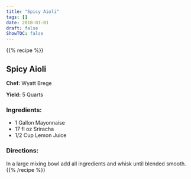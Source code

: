 ```yaml
---
title: "Spicy Aioli"
tags: []
date: 2018-01-01
draft: false
ShowTOC: false
---
```


{{% recipe %}}

## Spicy Aioli

**Chef:** Wyatt Brege

**Yield:** 5 Quarts


### Ingredients:

-   1 Gallon Mayonnaise
-   17 fl oz Sriracha
-   1/2 Cup Lemon Juice

### Directions: 

In a large mixing bowl add all ingredients and whisk until blended
smooth.
{{% /recipe %}}
